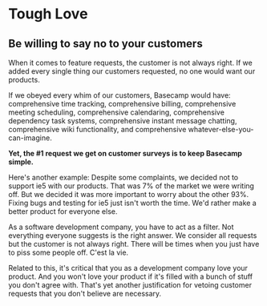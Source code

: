 Tough Love
==========

Be willing to say no to your customers
--------------------------------------

When it comes to feature requests, the customer is not always right. If
we added every single thing our customers requested, no one would want
our products.

If we obeyed every whim of our customers, Basecamp would have:
comprehensive time tracking, comprehensive billing, comprehensive
meeting scheduling, comprehensive calendaring, comprehensive dependency
task systems, comprehensive instant message chatting, comprehensive wiki
functionality, and comprehensive whatever-else-you-can-imagine.

**Yet, the #1 request we get on customer surveys is to keep Basecamp
simple.**

Here's another example: Despite some complaints, we decided not to
support ie5 with our products. That was 7% of the market we were writing
off. But we decided it was more important to worry about the other 93%.
Fixing bugs and testing for ie5 just isn't worth the time. We'd rather
make a better product for everyone else.

As a software development company, you have to act as a filter. Not
everything everyone suggests is the right answer. We consider all
requests but the customer is not always right. There will be times when
you just have to piss some people off. C'est la vie.

Related to this, it's critical that you as a development company love
your product. And you won't love your product if it's filled with a
bunch of stuff you don't agree with. That's yet another justification
for vetoing customer requests that you don't believe are necessary.
